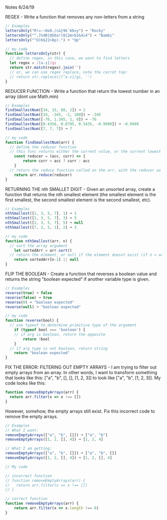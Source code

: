 Notes 6/24/19

REGEX -
Write a function that removes any non-letters from a string

```js
// Examples
lettersOnly("R!=:~0o0./c&}9k`60=y") ➞ "Rocky"
lettersOnly("^,]%4B|@56a![0{2m>b1&4i4") ➞ "Bambi"
lettersOnly("^U)6$22>8p).") ➞ "Up"

// my code
function lettersOnly(str) {
  // define regex, in this case, we want to find letters
  let regex = /[a-z]/gi
  return str.match(regex).join('')
  // or, we can use regex replace, note the carrot top!
  // return str.replace(/[^a-z]/gi, '')
}
```

REDUCER FUNCTION -
Write a function that return the lowest number in an array (dont use Math.min)

```js
// Examples
findSmallestNum([34, 15, 88, 2]) ➞ 2
findSmallestNum([34, -345, -1, 100]) ➞ -345
findSmallestNum([-76, 1.345, 1, 0]) ➞ -76
findSmallestNum([0.4356, 0.8795, 0.5435, -0.9999]) ➞ -0.9999
findSmallestNum([7, 7, 7]) ➞ 7

// my code
function findSmallestNum(arr) {
  // define the reducer function
  // this func returns either the current value, or the current lowest value
	const reducer = (acc, curr) => {
		return curr < acc ? curr : acc
	}
  // return the reduce function called on the arr, with the reducer as the arg
	return arr.reduce(reducer)
}
```

RETURNING THE nth SMALLET DIGIT -
Given an unsorted array, create a function that returns the nth smallest
element (the smallest element is the first smallest, the second smallest
element is the second smallest, etc).

```js
// Examples
nthSmallest([1, 3, 5, 7], 1) ➞ 1
nthSmallest([1, 3, 5, 7], 3) ➞ 5
nthSmallest([1, 3, 5, 7], 5) ➞ null
nthSmallest([7, 3, 5, 1], 2) ➞ 3

// my code
function nthSmallest(arr, n) {
  // sort the array argument
	let sortedArr = arr.sort()
  // return the element, or null if the element doesnt exist (if n > arr.length)
	return sortedArr[n-1] || null
}
```

FLIP THE BOOLEAN -
Create a function that reverses a boolean value and returns the string
"boolean expected" if another variable type is given.

```js
// Examples
reverse(true) ➞ false
reverse(false) ➞ true
reverse(0) ➞ "boolean expected"
reverse(null) ➞ "boolean expected"

// my code
function reverse(bool) {
  // use typeof to determine primitive type of the argument
	if (typeof bool === 'boolean') {
    // if arg is boolean, return the opposite
		return !bool
	}
  // if arg type is not boolean, return string
	return "boolean expected"
}
```

FIX THE ERROR: FILTERING OUT EMPTY ARRAYS -
I am trying to filter out empty arrays from an array. In other words, I want
to transform something that looks like this: ["a", "b", [], [], [1, 2, 3]] to
look like ["a", "b", [1, 2, 3]]. My code looks like this:
```js
function removeEmptyArrays(arr) {
  return arr.filter(x => x !== [])
}
```
However, somehow, the empty arrays still exist. Fix this incorrect code to
remove the empty arrays.

```js
// Examples
// What I want:
removeEmptyArrays(["a", "b", []]) ➞ ["a", "b"]
removeEmptyArrays([1, 2, [], 4]) ➞ [1, 2, 4]

// What I am getting:
removeEmptyArrays(["a", "b", []]) ➞ ["a", "b", []]
removeEmptyArrays([1, 2, [], 4]) ➞ [1, 2, [], 4]

// My code

// incorrect function
// function removeEmptyArrays(arr) {
//   return arr.filter(x => x !== [])
// }

// correct function
function removeEmptyArrays(arr) {
	return arr.filter(x => x.length !== 0)
}
```
